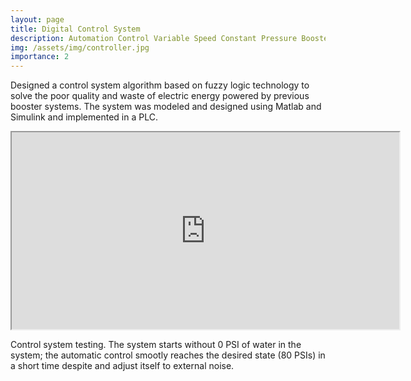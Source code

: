 ```yaml
---
layout: page
title: Digital Control System
description: Automation Control Variable Speed Constant Pressure Booster System
img: /assets/img/controller.jpg
importance: 2
---
```


Designed a control system algorithm based on fuzzy logic technology to solve the poor quality and waste of electric energy powered by previous booster systems. The system was modeled and designed using Matlab and Simulink and implemented in a PLC.


<div class="row justify-content-sm-center">
    <p align="center"><iframe src="https://www.youtube.com/embed/Wj7mzOQwfPg" width=620 height="315"></iframe></p>
</div>
<div class="caption">
    Control system testing. The system starts without 0 PSI of water in the system; the automatic control smootly reaches the desired state (80 PSIs) in a short time despite and adjust itself to external noise.
</div>
